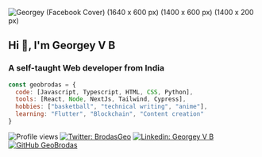 ![Georgey (Facebook Cover) (1640 x 600 px) (1400 x 600 px) (1400 x 200 px)](https://pbs.twimg.com/profile_banners/1246618673164374016/1637720656/1080x360)

<h2>Hi 👋, I'm Georgey V B</h2>
<h3>A self-taught Web developer from India</h3>

```javascript
const geobrodas = {
  code: [Javascript, Typescript, HTML, CSS, Python],
  tools: [React, Node, NextJs, Tailwind, Cypress],
  hobbies: ["basketball", "technical writing", "anime"],
  learning: "Flutter", "Blockchain", "Content creation"
}
```

![Profile views](https://gpvc.arturio.dev/geobrodas)
[![Twitter: BrodasGeo](https://img.shields.io/twitter/follow/BrodasGeo?style=social)](https://twitter.com/BrodasGeo)
[![Linkedin: Georgey V B](https://img.shields.io/badge/-georgeyvb-blue?style=flat-square&logo=Linkedin&logoColor=white&link=https://www.linkedin.com/in/georgeyvb/)](https://www.linkedin.com/in/georgeyvb/)
[![GitHub GeoBrodas](https://img.shields.io/github/followers/geobrodas?label=follow&style=social)](https://github.com/GeoBrodas)
